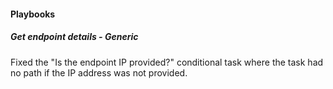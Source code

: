 
#### Playbooks
##### Get endpoint details - Generic
Fixed the "Is the endpoint IP provided?" conditional task where the task had no path if the IP address was not provided. 
